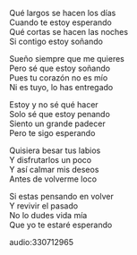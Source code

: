 Qué largos se hacen los días  
Cuando te estoy esperando  
Qué cortas se hacen las noches  
Si contigo estoy soñando  

Sueño siempre que me quieres  
Pero sé que estoy soñando  
Pues tu corazón no es mío  
Ni es tuyo, lo has entregado  

Estoy y no sé qué hacer  
Solo sé que estoy penando  
Siento un grande padecer  
Pero te sigo esperando  

Quisiera besar tus labios  
Y disfrutarlos un poco  
Y así calmar mis deseos  
Antes de volverme loco  

Si estas pensando en volver  
Y revivir el pasado  
No lo dudes vida mía  
Que yo te estaré esperando  

audio:330712965
